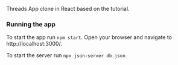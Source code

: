 Threads App clone in React based on the tutorial.

### Running the app

To start the app run `npm start`. Open your browser and navigate to http://localhost:3000/.

To start the server run `npx json-server db.json`
